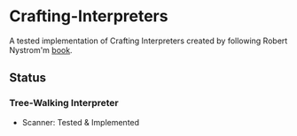 # Crafting-Interpreters

A tested implementation of Crafting Interpreters created by following Robert Nystrom'm [book](https://craftinginterpreters.com/).

## Status
### Tree-Walking Interpreter
- Scanner: Tested & Implemented

